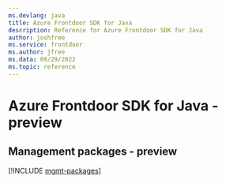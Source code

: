 ```yaml
---
ms.devlang: java
title: Azure Frontdoor SDK for Java
description: Reference for Azure Frontdoor SDK for Java
author: joshfree
ms.service: frontdoor
ms.author: jfree
ms.data: 09/29/2022
ms.topic: reference
---
```

# Azure Frontdoor SDK for Java - preview

## Management packages - preview
[!INCLUDE [mgmt-packages](frontdoor-mgmt-index.md)]